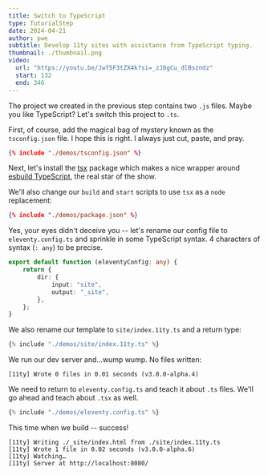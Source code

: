 ```yaml
---
title: Switch to TypeScript
type: TutorialStep
date: 2024-04-21
author: pwe
subtitle: Develop 11ty sites with assistance from TypeScript typing.
thumbnail: ./thumbnail.png
video:
  url: "https://youtu.be/Jwf5F3tZX4k?si=_zJ8gCu_dlBszndz"
  start: 132
  end: 346
---
```


The project we created in the previous step contains two `.js` files. Maybe you like TypeScript? Let's switch this project to `.ts`.

First, of course, add the magical bag of mystery known as the `tsconfig.json` file. I hope this is right. I always just
cut, paste, and pray.

```json
{% include "./demos/tsconfig.json" %}
```

Next, let's install the [tsx](https://github.com/privatenumber/tsx) package which makes a nice wrapper
around [esbuild TypeScript](https://esbuild.github.io/content-types/#typescript), the real star of the show.

We'll also change our `build` and `start` scripts to use `tsx` as a `node` replacement:

```json
{% include "./demos/package.json" %}
```

Yes, your eyes didn't deceive you -- let's rename our config file to `eleventy.config.ts` and sprinkle in some
TypeScript syntax. 4 characters of syntax (`: any`) to be precise.

```typescript
export default function (eleventyConfig: any) {
	return {
		dir: {
			input: "site",
			output: "_site",
		},
	};
}
```

We also rename our template to `site/index.11ty.ts` and a return type:

```typescript
{% include "./demos/site/index.11ty.ts" %}
```

We run our dev server and...wump wump. No files written:

```
[11ty] Wrote 0 files in 0.01 seconds (v3.0.0-alpha.4)
```

We need to return to `eleventy.config.ts` and teach it about `.ts` files. We'll go ahead and teach about `.tsx` as well.

```typescript
{% include "./demos/eleventy.config.ts" %}
```

This time when we build -- success!

```
[11ty] Writing ./_site/index.html from ./site/index.11ty.ts
[11ty] Wrote 1 file in 0.02 seconds (v3.0.0-alpha.6)
[11ty] Watching…
[11ty] Server at http://localhost:8080/
```
